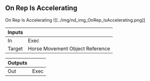 ## On Rep Is Accelerating
On Rep Is Accelerating
![[../img/nd_img_OnRep_IsAccelerating.png]]

|Inputs||
|--|--|
| In | Exec |
| Target | Horse Movement Object Reference |

|Outputs||
|--|--|
| Out | Exec |
